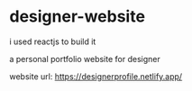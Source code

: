 # designer-website
i used reactjs to build it

a personal portfolio website for designer

website url: https://designerprofile.netlify.app/

